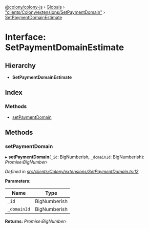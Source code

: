 [@colony/colony-js](../README.md) › [Globals](../globals.md) › ["clients/Colony/extensions/SetPaymentDomain"](../modules/_clients_colony_extensions_setpaymentdomain_.md) › [SetPaymentDomainEstimate](_clients_colony_extensions_setpaymentdomain_.setpaymentdomainestimate.md)

# Interface: SetPaymentDomainEstimate

## Hierarchy

* **SetPaymentDomainEstimate**

## Index

### Methods

* [setPaymentDomain](_clients_colony_extensions_setpaymentdomain_.setpaymentdomainestimate.md#setpaymentdomain)

## Methods

###  setPaymentDomain

▸ **setPaymentDomain**(`_id`: BigNumberish, `_domainId`: BigNumberish): *Promise‹BigNumber›*

*Defined in [src/clients/Colony/extensions/SetPaymentDomain.ts:12](https://github.com/JoinColony/colonyJS/blob/60b53ae/src/clients/Colony/extensions/SetPaymentDomain.ts#L12)*

**Parameters:**

Name | Type |
------ | ------ |
`_id` | BigNumberish |
`_domainId` | BigNumberish |

**Returns:** *Promise‹BigNumber›*
